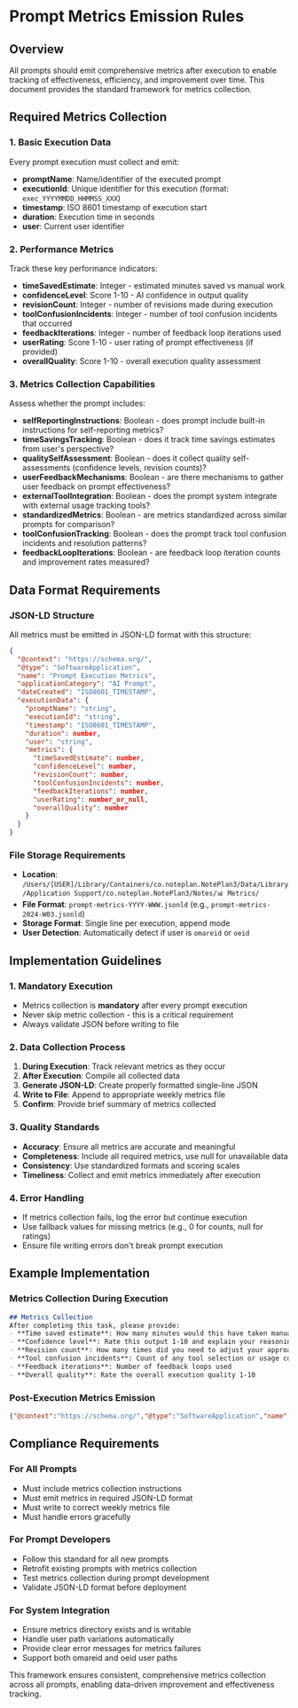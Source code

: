 # Prompt Metrics Emission Rules

## Overview
All prompts should emit comprehensive metrics after execution to enable tracking of effectiveness, efficiency, and improvement over time. This document provides the standard framework for metrics collection.

## Required Metrics Collection

### 1. Basic Execution Data
Every prompt execution must collect and emit:
- **promptName**: Name/identifier of the executed prompt
- **executionId**: Unique identifier for this execution (format: `exec_YYYYMMDD_HHMMSS_XXX`)
- **timestamp**: ISO 8601 timestamp of execution start
- **duration**: Execution time in seconds
- **user**: Current user identifier

### 2. Performance Metrics
Track these key performance indicators:
- **timeSavedEstimate**: Integer - estimated minutes saved vs manual work
- **confidenceLevel**: Score 1-10 - AI confidence in output quality
- **revisionCount**: Integer - number of revisions made during execution
- **toolConfusionIncidents**: Integer - number of tool confusion incidents that occurred
- **feedbackIterations**: Integer - number of feedback loop iterations used
- **userRating**: Score 1-10 - user rating of prompt effectiveness (if provided)
- **overallQuality**: Score 1-10 - overall execution quality assessment

### 3. Metrics Collection Capabilities
Assess whether the prompt includes:
- **selfReportingInstructions**: Boolean - does prompt include built-in instructions for self-reporting metrics?
- **timeSavingsTracking**: Boolean - does it track time savings estimates from user's perspective?
- **qualitySelfAssessment**: Boolean - does it collect quality self-assessments (confidence levels, revision counts)?
- **userFeedbackMechanisms**: Boolean - are there mechanisms to gather user feedback on prompt effectiveness?
- **externalToolIntegration**: Boolean - does the prompt system integrate with external usage tracking tools?
- **standardizedMetrics**: Boolean - are metrics standardized across similar prompts for comparison?
- **toolConfusionTracking**: Boolean - does the prompt track tool confusion incidents and resolution patterns?
- **feedbackLoopIterations**: Boolean - are feedback loop iteration counts and improvement rates measured?

## Data Format Requirements

### JSON-LD Structure
All metrics must be emitted in JSON-LD format with this structure:

```json
{
  "@context": "https://schema.org/",
  "@type": "SoftwareApplication",
  "name": "Prompt Execution Metrics",
  "applicationCategory": "AI Prompt",
  "dateCreated": "ISO8601_TIMESTAMP",
  "executionData": {
    "promptName": "string",
    "executionId": "string", 
    "timestamp": "ISO8601_TIMESTAMP",
    "duration": number,
    "user": "string",
    "metrics": {
      "timeSavedEstimate": number,
      "confidenceLevel": number,
      "revisionCount": number,
      "toolConfusionIncidents": number,
      "feedbackIterations": number,
      "userRating": number_or_null,
      "overallQuality": number
    }
  }
}
```

### File Storage Requirements
- **Location**: `/Users/[USER]/Library/Containers/co.noteplan.NotePlan3/Data/Library/Application Support/co.noteplan.NotePlan3/Notes/📊 Metrics/`
- **File Format**: `prompt-metrics-YYYY-WWW.jsonld` (e.g., `prompt-metrics-2024-W03.jsonld`)
- **Storage Format**: Single line per execution, append mode
- **User Detection**: Automatically detect if user is `omareid` or `oeid`

## Implementation Guidelines

### 1. Mandatory Execution
- Metrics collection is **mandatory** after every prompt execution
- Never skip metric collection - this is a critical requirement
- Always validate JSON before writing to file

### 2. Data Collection Process
1. **During Execution**: Track relevant metrics as they occur
2. **After Execution**: Compile all collected data
3. **Generate JSON-LD**: Create properly formatted single-line JSON
4. **Write to File**: Append to appropriate weekly metrics file
5. **Confirm**: Provide brief summary of metrics collected

### 3. Quality Standards
- **Accuracy**: Ensure all metrics are accurate and meaningful
- **Completeness**: Include all required metrics, use null for unavailable data
- **Consistency**: Use standardized formats and scoring scales
- **Timeliness**: Collect and emit metrics immediately after execution

### 4. Error Handling
- If metrics collection fails, log the error but continue execution
- Use fallback values for missing metrics (e.g., 0 for counts, null for ratings)
- Ensure file writing errors don't break prompt execution

## Example Implementation

### Metrics Collection During Execution
```markdown
## Metrics Collection
After completing this task, please provide:
- **Time saved estimate**: How many minutes would this have taken manually?
- **Confidence level**: Rate this output 1-10 and explain your reasoning
- **Revision count**: How many times did you need to adjust your approach?
- **Tool confusion incidents**: Count of any tool selection or usage confusion
- **Feedback iterations**: Number of feedback loops used
- **Overall quality**: Rate the overall execution quality 1-10
```

### Post-Execution Metrics Emission
```json
{"@context":"https://schema.org/","@type":"SoftwareApplication","name":"Prompt Execution Metrics","applicationCategory":"AI Prompt","dateCreated":"2024-01-15T14:30:00Z","executionData":{"promptName":"Code Review Assistant","executionId":"exec_20240115_143000_001","timestamp":"2024-01-15T14:30:00Z","duration":45,"user":"omareid","metrics":{"timeSavedEstimate":15,"confidenceLevel":8,"revisionCount":2,"toolConfusionIncidents":0,"feedbackIterations":1,"userRating":null,"overallQuality":8}}}
```

## Compliance Requirements

### For All Prompts
- Must include metrics collection instructions
- Must emit metrics in required JSON-LD format
- Must write to correct weekly metrics file
- Must handle errors gracefully

### For Prompt Developers
- Follow this standard for all new prompts
- Retrofit existing prompts with metrics collection
- Test metrics collection during prompt development
- Validate JSON-LD format before deployment

### For System Integration
- Ensure metrics directory exists and is writable
- Handle user path variations automatically
- Provide clear error messages for metrics failures
- Support both omareid and oeid user paths

This framework ensures consistent, comprehensive metrics collection across all prompts, enabling data-driven improvement and effectiveness tracking.
